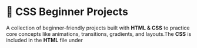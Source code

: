# 🎨 CSS Beginner Projects  

A collection of beginner-friendly projects built with **HTML & CSS** to practice core concepts like animations, transitions, gradients, and layouts.The **CSS** is included in the **HTML** file under <style> tags

---

## 🛠️ – Tech Stack

- HTML
- CSS

---

## 📂 Projects Included  

1. **Carausal Effect** – Smooth image slideshow with animations 
2. **Neon Loader** – Glowing loader animation using pure CSS  
3. **Newton's Cradle** – Physics-inspired swinging animation  
4. **Rain Effect** – Simulated rain overlay on background images  
5. **Shake Button** – Button with hover shake effect  
6. **Text Reveal** – Animated text reveal using keyframes  
7. **Bungee Spice Text** – Colorful animated text style with some animation
8. **Lunar eclipse Effect**- Animated eclipse effect

---

## 📂 Edtech Project

1. **Digital Education** - A pure HTML and CSS project

---

## 🚀 How to Run  

1. Clone the repository:  
   ```bash
   git clone https://github.com/bashi235/CSS_beginner_projects